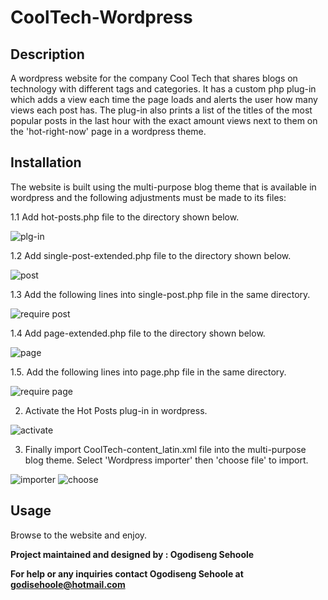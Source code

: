 # CoolTech-Wordpress
## Description
A wordpress website for the company Cool Tech that shares blogs on technology with different tags and categories. It has a custom php plug-in which adds a view each time the page loads and alerts the user how many views each post has. The plug-in also prints a list of the titles of the most popular posts in the last hour with the exact amount views next to them on the 'hot-right-now' page in a wordpress theme.

## Installation
The website is built using the multi-purpose blog theme that is available in wordpress and the following adjustments must be made to its files:

1.1 Add hot-posts.php file to the directory shown below.

![plg-in](https://user-images.githubusercontent.com/88197915/149206319-76f3c9fd-7b98-4b8b-91ff-5a58a3e5d2ec.JPG)


1.2 Add single-post-extended.php file to the directory shown below.


![post](https://user-images.githubusercontent.com/88197915/149033662-b83fd8e5-5807-4229-8b9c-8a6ae6a9aebf.JPG)


1.3 Add the following lines into single-post.php file in the same directory.


![require post](https://user-images.githubusercontent.com/88197915/149034527-2e296bb7-2e30-47cf-b063-e573d41c3225.JPG)



1.4 Add page-extended.php file to the directory shown below.


![page](https://user-images.githubusercontent.com/88197915/149206989-8b1c07fb-12ee-4f9f-a57c-3f3ff6f5bca5.JPG)



1.5. Add the following lines into page.php file in the same directory.


![require page](https://user-images.githubusercontent.com/88197915/149030585-da9afada-116a-4a34-a63d-a31a0faa9dbd.JPG)

2. Activate the Hot Posts plug-in in wordpress.

![activate](https://user-images.githubusercontent.com/88197915/149206115-2b066f92-2768-44f2-af0a-604ef9cda192.JPG)


3. Finally import CoolTech-content_latin.xml file into the multi-purpose blog theme. Select 'Wordpress importer' then 'choose file' to import.
 
![importer](https://user-images.githubusercontent.com/88197915/149032014-a1b48e95-ae7b-41de-b891-85ebc5265612.JPG)
![choose](https://user-images.githubusercontent.com/88197915/149032070-edeb4f29-4d2e-4895-8d26-1af37eec2021.JPG)

## Usage
Browse to the website and enjoy.

**Project maintained and designed by : Ogodiseng Sehoole**
 
**For help or any inquiries contact Ogodiseng Sehoole at godisehoole@hotmail.com** 
